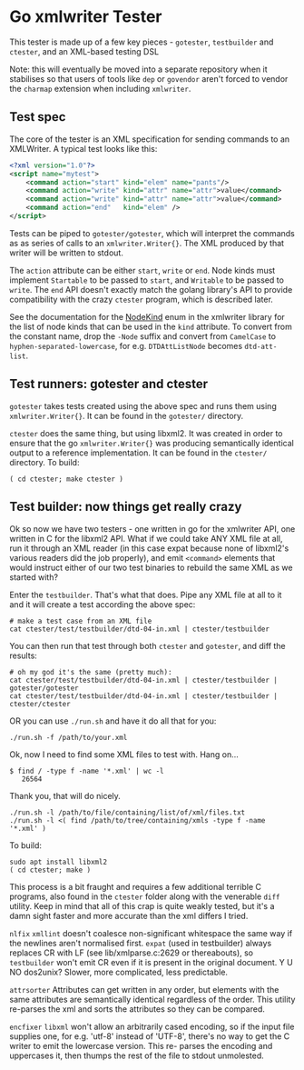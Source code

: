 Go xmlwriter Tester
===================

This tester is made up of a few key pieces - `gotester`, `testbuilder` and
`ctester`, and an XML-based testing DSL

Note: this will eventually be moved into a separate repository when it
stabilises so that users of tools like `dep` or `govendor` aren't forced to
vendor the `charmap` extension when including `xmlwriter`.


Test spec
---------

The core of the tester is an XML specification for sending commands to an
XMLWriter. A typical test looks like this:

```xml
<?xml version="1.0"?>
<script name="mytest">
    <command action="start" kind="elem" name="pants"/>
    <command action="write" kind="attr" name="attr">value</command>
    <command action="write" kind="attr" name="attr">value</command>
    <command action="end"   kind="elem" />
</script>
```

Tests can be piped to `gotester/gotester`, which will interpret the commands as 
as series of calls to an `xmlwriter.Writer{}`. The XML produced by that writer
will be written to stdout.

The `action` attribute can be either `start`, `write` or `end`. Node kinds must
implement `Startable` to be passed to `start`, and `Writable` to be passed to
`write`. The `end` API doesn't exactly match the golang library's API to
provide compatibility with the crazy `ctester` program, which is described
later.

See the documentation for the
[NodeKind](http://godoc.org/github.com/shabbyrobe/xmlwriter/#NodeKind) enum in
the xmlwriter library for the list of node kinds that can be used in the `kind`
attribute. To convert from the constant name, drop the `-Node` suffix and
convert from `CamelCase` to `hyphen-separated-lowercase`, for e.g.
`DTDAttListNode` becomes `dtd-att-list`.


Test runners: gotester and ctester
----------------------------------

`gotester` takes tests created using the above spec and runs them using
`xmlwriter.Writer{}`. It can be found in the `gotester/` directory.

`ctester` does the same thing, but using libxml2. It was created in order to
ensure that the go `xmlwriter.Writer{}` was producing semantically identical
output to a reference implementation. It can be found in the `ctester/`
directory. To build:

    ( cd ctester; make ctester )


Test builder: now things get really crazy
-----------------------------------------

Ok so now we have two testers - one written in go for the xmlwriter API, one
written in C for the libxml2 API. What if we could take ANY XML file at all,
run it through an XML reader (in this case expat because none of libxml2's
various readers did the job properly), and emit `<command>` elements that would
instruct either of our two test binaries to rebuild the same XML as we started with?

Enter the `testbuilder`. That's what that does. Pipe any XML file at all to it
and it will create a test according the above spec:

    # make a test case from an XML file
    cat ctester/test/testbuilder/dtd-04-in.xml | ctester/testbuilder

You can then run that test through both `ctester` and `gotester`, and diff the
results:

    # oh my god it's the same (pretty much):
    cat ctester/test/testbuilder/dtd-04-in.xml | ctester/testbuilder | gotester/gotester
    cat ctester/test/testbuilder/dtd-04-in.xml | ctester/testbuilder | ctester/ctester

OR you can use `./run.sh` and have it do all that for you:

    ./run.sh -f /path/to/your.xml

Ok, now I need to find some XML files to test with. Hang on...

    $ find / -type f -name '*.xml' | wc -l
       26564

Thank you, that will do nicely.

    ./run.sh -l /path/to/file/containing/list/of/xml/files.txt
    ./run.sh -l <( find /path/to/tree/containing/xmls -type f -name '*.xml' )

To build:

    sudo apt install libxml2
    ( cd ctester; make )

This process is a bit fraught and requires a few additional terrible C programs,
also found in the `ctester` folder along with the venerable `diff` utility.
Keep in mind that all of this crap is quite weakly tested, but it's a damn
sight faster and more accurate than the xml differs I tried.

`nlfix`
    `xmllint` doesn't coalesce non-significant whitespace the same way if
    the newlines aren't normalised first. `expat` (used in testbuilder)
    always replaces CR with LF (see lib/xmlparse.c:2629 or thereabouts),
    so `testbuilder` won't emit CR even if it is present in the original
    document. Y U NO dos2unix? Slower, more complicated, less predictable.

`attrsorter`
    Attributes can get written in any order, but elements with the same
    attributes are semantically identical regardless of the order. This
    utility re-parses the xml and sorts the attributes so they can be
    compared.

`encfixer`
    `libxml` won't allow an arbitrarily cased encoding, so if the input
    file supplies one, for e.g. 'utf-8' instead of 'UTF-8', there's no
    way to get the C writer to emit the lowercase version. This re-
    parses the encoding and uppercases it, then thumps the rest of the file
    to stdout unmolested.

